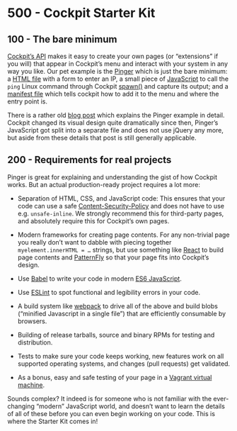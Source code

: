 # 500 - Cockpit Starter Kit

## 100 - The bare minimum

[Cockpit’s API](https://cockpit-project.org/guide/latest/development.html) makes it easy to create your own pages (or “extensions” if you will) that appear in Cockpit’s menu and interact with your system in any way you like. Our pet example is the [Pinger](https://github.com/cockpit-project/cockpit/tree/master/examples/pinger) which is just the bare minimum: a [HTML file](https://github.com/cockpit-project/cockpit/blob/master/examples/pinger/ping.html) with a form to enter an IP, a small piece of [JavaScript](https://github.com/cockpit-project/cockpit/blob/master/examples/pinger/pinger.js) to call the ```ping``` Linux command through Cockpit [spawn()](https://cockpit-project.org/guide/latest/cockpit-spawn.html) and capture its output; and a [manifest file](https://github.com/cockpit-project/cockpit/blob/master/examples/pinger/manifest.json) which tells cockpit how to add it to the menu and where the entry point is.

There is a rather old [blog post](https://cockpit-project.org/blog/creating-plugins-for-the-cockpit-user-interface.html) which explains the Pinger example in detail. Cockpit changed its visual design quite dramatically since then, Pinger’s JavaScript got split into a separate file and does not use jQuery any more, but aside from these details that post is still generally applicable.

## 200 - Requirements for real projects

Pinger is great for explaining and understanding the gist of how Cockpit works. But an actual production-ready project requires a lot more:

- Separation of HTML, CSS, and JavaScript code: This ensures that your code can use a safe [Content-Security-Policy](https://developer.mozilla.org/en-US/docs/Web/HTTP/CSP) and does not have to use e.g. ```unsafe-inline```. We strongly recommend this for third-party pages, and absolutely require this for Cockpit’s own pages.

- Modern frameworks for creating page contents. For any non-trivial page you really don’t want to dabble with piecing together ```myelement.innerHTML = …``` strings, but use something like [React](https://reactjs.org/) to build page contents and [PatternFly](http://www.patternfly.org/) so that your page fits into Cockpit’s design.

- Use [Babel](https://babeljs.io/) to write your code in modern [ES6 JavaScript](http://es6-features.org/).

- Use [ESLint](https://eslint.org/) to spot functional and legibility errors in your code.

- A build system like [webpack](https://webpack.js.org/) to drive all of the above and build blobs (“minified Javascript in a single file”) that are efficiently consumable by browsers.

- Building of release tarballs, source and binary RPMs for testing and distribution.

- Tests to make sure your code keeps working, new features work on all supported operating systems, and changes (pull requests) get validated.

- As a bonus, easy and safe testing of your page in a [Vagrant virtual machine](https://www.vagrantup.com/).

Sounds complex? It indeed is for someone who is not familiar with the ever-changing “modern” JavaScript world, and doesn’t want to learn the details of all of these before you can even begin working on your code. This is where the Starter Kit comes in!
